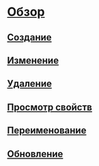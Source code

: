 # [Обзор](statistics.md)  
## [Создание](create-statistics.md)  
## [Изменение](modify-statistics.md)  
## [Удаление](delete-statistics.md)  
## [Просмотр свойств](view-statistics-properties.md)  
## [Переименование](rename-statistics.md)  
## [Обновление](update-statistics.md)  

